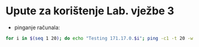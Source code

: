 # Upute za korištenje Lab. vježbe 3

* pinganje računala:

```bash
for i in $(seq 1 20); do echo "Testing 171.17.0.$i"; ping -c1 -t 20 -w 1 172.17.0.$i | grep "64 bytes" ; done
```


